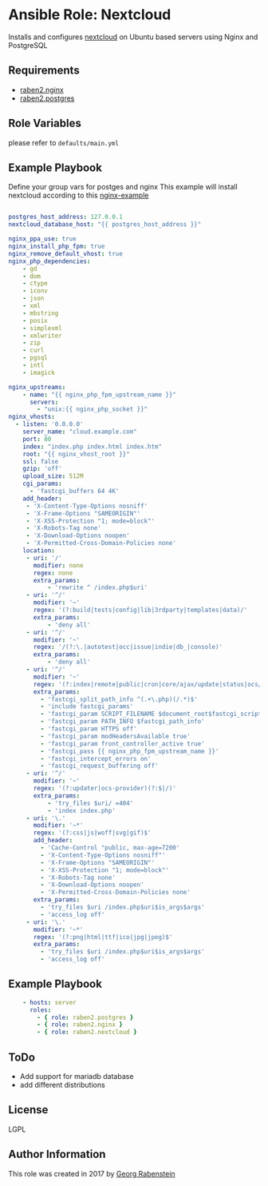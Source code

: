 Ansible Role: Nextcloud
=======================

Installs and configures [nextcloud](https://www.nextcloud.com) on Ubuntu based servers using Nginx and PostgreSQL

## Requirements
* [raben2.nginx](https://github.com/raben2/ansible-role-nginx)
* [raben2.postgres](https://github.com/raben2/ansible-role-postgres)  

## Role Variables

please refer to `defaults/main.yml`

## Example Playbook

Define your group vars for postges and nginx 
This example will install nextcloud according to this
[nginx-example](https://docs.nextcloud.com/server/11/admin_manual/installation/nginx_examples.html)

```yaml

postgres_host_address: 127.0.0.1
nextcloud_database_host: "{{ postgres_host_address }}"

nginx_ppa_use: true
nginx_install_php_fpm: true
nginx_remove_default_vhost: true
nginx_php_dependencies: 
    - gd
    - dom
    - ctype
    - iconv
    - json
    - xml
    - mbstring
    - posix
    - simplexml
    - xmlwriter
    - zip
    - curl
    - pgsql
    - intl
    - imagick

nginx_upstreams:
    - name: "{{ nginx_php_fpm_upstream_name }}"
      servers:
        - "unix:{{ nginx_php_socket }}"
nginx_vhosts: 
  - listen: '0.0.0.0'
    server_name: "cloud.example.com"
    port: 80
    index: "index.php index.html index.htm"
    root: "{{ nginx_vhost_root }}"
    ssl: false
    gzip: 'off'
    upload_size: 512M
    cgi_params:
      - 'fastcgi_buffers 64 4K'
    add_header:
     - 'X-Content-Type-Options nosniff'
     - 'X-Frame-Options "SAMEORIGIN"'
     - 'X-XSS-Protection "1; mode=block"'
     - 'X-Robots-Tag none'
     - 'X-Download-Options noopen'
     - 'X-Permitted-Cross-Domain-Policies none'
    location:
     - uri: '/'
       modifier: none
       regex: none
       extra_params:
           - 'rewrite ^ /index.php$uri'
     - uri: '^/'
       modifier: '~'
       regex: '(?:build|tests|config|lib|3rdparty|templates|data)/'
       extra_params: 
           - 'deny all'
     - uri: '^/'
       modifier: '~'
       regex: '/(?:\.|autotest|occ|issue|indie|db_|console)'
       extra_params: 
           - 'deny all'
     - uri: '^/'
       modifier: '~'
       regex: '(?:index|remote|public|cron|core/ajax/update|status|ocs/v[12]|updater/.+|ocs-provider/.+|core/templates/40[34])\.php(?:$|/)'
       extra_params:
         - 'fastcgi_split_path_info ^(.+\.php)(/.*)$' 
         - 'include fastcgi_params'
         - 'fastcgi_param SCRIPT_FILENAME $document_root$fastcgi_script_name'
         - 'fastcgi_param PATH_INFO $fastcgi_path_info'
         - 'fastcgi_param HTTPS off'
         - 'fastcgi_param modHeadersAvailable true'
         - 'fastcgi_param front_controller_active true'
         - 'fastcgi_pass {{ nginx_php_fpm_upstream_name }}'
         - 'fastcgi_intercept_errors on'
         - 'fastcgi_request_buffering off'
     - uri: '^/'
       modifier: '~'
       regex: '(?:updater|ocs-provider)(?:$|/)'
       extra_params:
           - 'try_files $uri/ =404'
           - 'index index.php'
     - uri: '\.'
       modifier: '~*'
       regex: '(?:css|js|woff|svg|gif)$'
       add_header: 
         - 'Cache-Control "public, max-age=7200'
         - 'X-Content-Type-Options nosniff"'
         - 'X-Frame-Options "SAMEORIGIN"'
         - 'X-XSS-Protection "1; mode=block"'
         - 'X-Robots-Tag none'
         - 'X-Download-Options noopen'
         - 'X-Permitted-Cross-Domain-Policies none'
       extra_params:
         - 'try_files $uri /index.php$uri$is_args$args'
         - 'access_log off'
     - uri: '\.'
       modifier: '~*'
       regex: '(?:png|html|ttf|ico|jpg|jpeg)$'
       extra_params: 
         - 'try_files $uri /index.php$uri$is_args$args'
         - 'access_log off'
````

## Example Playbook
```yaml
    - hosts: server
      roles:
      	- { role: raben2.postgres }
        - { role: raben2.nginx }
        - { role: raben2.nextcloud }
```
## ToDo
* Add support for mariadb database
* add different distributions


## License

LGPL

## Author Information

This role was created in 2017 by [Georg Rabenstein](https://github.com/raben2)